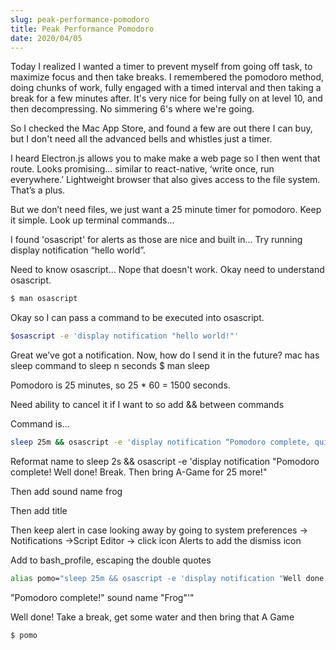 ```yaml
---
slug: peak-performance-pomodoro
title: Peak Performance Pomodoro
date: 2020/04/05
---
```

Today I realized I wanted a timer to prevent myself from going off task, to maximize focus and then take breaks. I remembered the pomodoro method, doing chunks of work, fully engaged with a timed interval and then taking a break for a few minutes after. It's very nice for being fully on at level 10, and then decompressing. No simmering 6's where we're going.

So I checked the Mac App Store, and found a few are out there I can buy, but I don't need all the advanced bells and whistles just a timer.

I heard Electron.js allows you to make make a web page so I then went that route. Looks promising... similar to react-native, ‘write once, run everywhere.’ Lightweight browser that also gives access to the file system. That’s a plus.

But we don’t need files, we just want a 25 minute timer for pomodoro. Keep it simple. Look up terminal commands…

I found 'osascript' for alerts as those are nice and built in... Try running display notification “hello world”.

Need to know osascript... Nope that doesn't work. Okay need to understand osascript.


```bash
$ man osascript
```

Okay so I can pass a command to be executed into osascript.
```bash
$osascript -e 'display notification "hello world!"'
```

Great we’ve got a notification. Now, how do I send it in the future?
mac has sleep command to sleep n seconds $ man sleep

Pomodoro is 25 minutes, so 25 * 60 = 1500 seconds.

Need ability to cancel it if I want to so add && between commands

Command is...
```bash
sleep 25m && osascript -e 'display notification “Pomodoro complete, quick break then back at it for 25 more! After 4 long break.”’
```

Reformat name to sleep 2s && osascript -e 'display notification "Pomodoro complete! Well done! Break. Then bring A-Game for 25 more!"

Then add sound name frog

Then add title

Then keep alert in case looking away by going to system preferences -> Notifications ->Script Editor -> click icon Alerts to add the dismiss icon

Add to bash_profile, escaping the double quotes
```bash
alias pomo="sleep 25m && osascript -e 'display notification "Well done! Take quality break. Then A-Game for 25 more!" with title 
```

"Pomodoro complete!" sound name "Frog"'"

Well done! Take a break, get some water and then bring that A Game

```bash
$ pomo
```